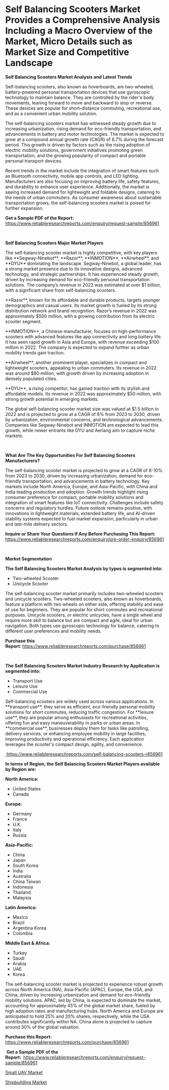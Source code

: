 <p><h1>Self Balancing Scooters Market Provides a Comprehensive Analysis Including a Macro Overview of the Market, Micro Details such as Market Size and Competitive Landscape</h1></p><p><strong>Self Balancing Scooters Market Analysis and Latest Trends</strong></p>
<p><p>Self-balancing scooters, also known as hoverboards, are two-wheeled, battery-powered personal transportation devices that use gyroscopic technology to maintain balance. They are controlled by the rider's body movements, leaning forward to move and backward to stop or reverse. These devices are popular for short-distance commuting, recreational use, and as a convenient urban mobility solution.</p><p>The self-balancing scooters market has witnessed steady growth due to increasing urbanization, rising demand for eco-friendly transportation, and advancements in battery and motor technologies. The market is expected to grow at a compound annual growth rate (CAGR) of 6.7% during the forecast period. This growth is driven by factors such as the rising adoption of electric mobility solutions, government initiatives promoting green transportation, and the growing popularity of compact and portable personal transport devices.</p><p>Recent trends in the market include the integration of smart features such as Bluetooth connectivity, mobile app controls, and LED lighting. Manufacturers are also focusing on improving battery life, safety features, and durability to enhance user experience. Additionally, the market is seeing increased demand for lightweight and foldable designs, catering to the needs of urban commuters. As consumer awareness about sustainable transportation grows, the self-balancing scooters market is poised for further expansion.</p></p>
<p><strong>Get a Sample PDF of the Report:&nbsp;</strong> <a href="https://www.reliableresearchreports.com/enquiry/request-sample/856961?utm_campaign=83&utm_medium=2&utm_source=Github&utm_content=ia&utm_term=21012025&utm_id=self-balancing-scooters">https://www.reliableresearchreports.com/enquiry/request-sample/856961</a></p>
<p>&nbsp;</p>
<p><strong>Self Balancing Scooters Major Market Players</strong></p>
<p><p>The self-balancing scooter market is highly competitive, with key players like **Segway-Ninebot**, **Razor**, **INMOTION**, **Airwheel**, and **DYU** dominating the landscape. Segway-Ninebot, a global leader, has a strong market presence due to its innovative designs, advanced technology, and strategic partnerships. It has experienced steady growth, driven by increasing demand for eco-friendly personal transportation solutions. The company’s revenue in 2022 was estimated at over $1 billion, with a significant share from self-balancing scooters.</p><p>**Razor**, known for its affordable and durable products, targets younger demographics and casual users. Its market growth is fueled by its strong distribution network and brand recognition. Razor’s revenue in 2022 was approximately $500 million, with a growing contribution from its electric scooter segment.</p><p>**INMOTION**, a Chinese manufacturer, focuses on high-performance scooters with advanced features like app connectivity and long battery life. It has seen rapid growth in Asia and Europe, with revenue exceeding $100 million in 2022. The company is expected to expand further as urban mobility trends gain traction.</p><p>**Airwheel**, another prominent player, specializes in compact and lightweight scooters, appealing to urban commuters. Its revenue in 2022 was around $80 million, with growth driven by increasing adoption in densely populated cities.</p><p>**DYU**, a rising competitor, has gained traction with its stylish and affordable models. Its revenue in 2022 was approximately $50 million, with strong growth potential in emerging markets.</p><p>The global self-balancing scooter market size was valued at $1.5 billion in 2022 and is projected to grow at a CAGR of 8% from 2023 to 2030, driven by urbanization, environmental concerns, and technological advancements. Companies like Segway-Ninebot and INMOTION are expected to lead this growth, while newer entrants like DYU and Aerlang aim to capture niche markets.</p></p>
<p>&nbsp;</p>
<p><strong>What Are The Key Opportunities For Self Balancing Scooters Manufacturers?</strong></p>
<p><p>The self-balancing scooter market is projected to grow at a CAGR of 8-10% from 2023 to 2030, driven by increasing urbanization, demand for eco-friendly transportation, and advancements in battery technology. Key markets include North America, Europe, and Asia-Pacific, with China and India leading production and adoption. Growth trends highlight rising consumer preference for compact, portable mobility solutions and integration of smart features like IoT connectivity. Challenges include safety concerns and regulatory hurdles. Future outlook remains positive, with innovations in lightweight materials, extended battery life, and AI-driven stability systems expected to fuel market expansion, particularly in urban and last-mile delivery sectors.</p></p>
<p><strong>Inquire or Share Your Questions If Any Before Purchasing This Report:</strong> <a href="https://www.reliableresearchreports.com/enquiry/pre-order-enquiry/856961?utm_campaign=83&utm_medium=2&utm_source=Github&utm_content=ia&utm_term=21012025&utm_id=self-balancing-scooters">https://www.reliableresearchreports.com/enquiry/pre-order-enquiry/856961</a></p>
<p>&nbsp;</p>
<p><strong>Market Segmentation</strong></p>
<p><strong>The Self Balancing Scooters Market Analysis by types is segmented into:</strong></p>
<p><ul><li>Two-wheeled Scooter</li><li>Unicycle Scooter</li></ul></p>
<p><p>The self-balancing scooter market primarily includes two-wheeled scooters and unicycle scooters. Two-wheeled scooters, also known as hoverboards, feature a platform with two wheels on either side, offering stability and ease of use for beginners. They are popular for short commutes and recreational purposes. Unicycle scooters, or electric unicycles, have a single wheel and require more skill to balance but are compact and agile, ideal for urban navigation. Both types use gyroscopic technology for balance, catering to different user preferences and mobility needs.</p></p>
<p><strong>Purchase this Report:&nbsp;</strong><a href="https://www.reliableresearchreports.com/purchase/856961?utm_campaign=83&utm_medium=2&utm_source=Github&utm_content=ia&utm_term=21012025&utm_id=self-balancing-scooters">https://www.reliableresearchreports.com/purchase/856961</a></p>
<p>&nbsp;</p>
<p><strong>The Self Balancing Scooters Market Industry Research by Application is segmented into:</strong></p>
<p><ul><li>Transport Use</li><li>Leisure Use</li><li>Commercial Use</li></ul></p>
<p><p>Self-balancing scooters are widely used across various applications. In **transport use**, they serve as efficient, eco-friendly personal mobility solutions for short commutes, reducing traffic congestion. For **leisure use**, they are popular among enthusiasts for recreational activities, offering fun and easy maneuverability in parks or urban areas. In **commercial use**, businesses deploy them for tasks like patrolling, delivery services, or enhancing employee mobility in large facilities, improving productivity and operational efficiency. Each application leverages the scooter's compact design, agility, and convenience.</p></p>
<p><a href="https://www.reliableresearchreports.com/self-balancing-scooters-r856961?utm_campaign=83&utm_medium=2&utm_source=Github&utm_content=ia&utm_term=21012025&utm_id=self-balancing-scooters">&nbsp;https://www.reliableresearchreports.com/self-balancing-scooters-r856961</a></p>
<p><strong>In terms of Region, the Self Balancing Scooters Market Players available by Region are:</strong></p>
<p>
    <p> <strong> North America: </strong>
        <ul>
            <li>United States</li>
            <li>Canada</li>
        </ul>
        </p> 
    <p> <strong> Europe: </strong>
        <ul>
            <li>Germany</li>
            <li>France</li>
            <li>U.K.</li>
            <li>Italy</li>
            <li>Russia</li>
        </ul>
        </p> 
    <p> <strong> Asia-Pacific: </strong>
        <ul>
            <li>China</li>
            <li>Japan</li>
            <li>South Korea</li>
            <li>India</li>
            <li>Australia</li>
            <li>China Taiwan</li>
            <li>Indonesia</li>
            <li>Thailand</li>
            <li>Malaysia</li>
        </ul>
        </p> 
    <p> <strong> Latin America: </strong>
        <ul>
            <li>Mexico</li>
            <li>Brazil</li>
            <li>Argentina Korea</li>
            <li>Colombia</li>
        </ul>
        </p> 
    <p> <strong> Middle East & Africa: </strong>
        <ul>
            <li>Turkey</li>
            <li>Saudi</li>
            <li>Arabia</li>
            <li>UAE</li>
            <li>Korea</li>
        </ul>
    </p>
    </p>
<p><p>The self-balancing scooter market is projected to experience robust growth across North America (NA), Asia-Pacific (APAC), Europe, the USA, and China, driven by increasing urbanization and demand for eco-friendly mobility solutions. APAC, led by China, is expected to dominate the market, accounting for approximately 45% of the global market share, fueled by high adoption rates and manufacturing hubs. North America and Europe are anticipated to hold 25% and 20% shares, respectively, while the USA contributes significantly within NA. China alone is projected to capture around 30% of the global valuation.</p></p>
<p><strong>Purchase this Report: </strong><a href="https://www.reliableresearchreports.com/purchase/856961?utm_campaign=83&utm_medium=2&utm_source=Github&utm_content=ia&utm_term=21012025&utm_id=self-balancing-scooters">https://www.reliableresearchreports.com/purchase/856961</a></p>
<p>&nbsp;<strong>Get a Sample PDF of the Report:&nbsp;&nbsp;</strong><a href="https://www.reliableresearchreports.com/enquiry/request-sample/856961?utm_campaign=83&utm_medium=2&utm_source=Github&utm_content=ia&utm_term=21012025&utm_id=self-balancing-scooters">https://www.reliableresearchreports.com/enquiry/request-sample/856961</a></p>
<p><strong></strong></p>
<p><p><a href="https://github.com/mharielmesa/Market-Research-Report-List-5/blob/main/small-uav-market.md?utm_campaign=83&utm_medium=2&utm_source=Github&utm_content=ia&utm_term=21012025&utm_id=self-balancing-scooters">Small UAV Market</a></p><p><a href="https://github.com/siobhanbusker813/Market-Research-Report-List-1/blob/main/shipbuilding-market.md?utm_campaign=83&utm_medium=2&utm_source=Github&utm_content=ia&utm_term=21012025&utm_id=self-balancing-scooters">Shipbuilding Market</a></p></p>